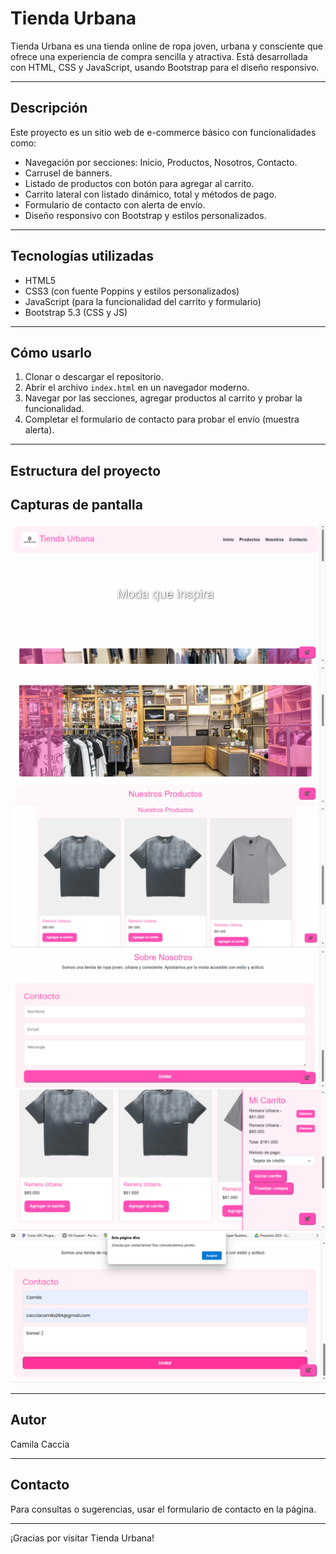 # Tienda Urbana

Tienda Urbana es una tienda online de ropa joven, urbana y consciente que ofrece una experiencia de compra sencilla y atractiva. Está desarrollada con HTML, CSS y JavaScript, usando Bootstrap para el diseño responsivo.

---

## Descripción

Este proyecto es un sitio web de e-commerce básico con funcionalidades como:

- Navegación por secciones: Inicio, Productos, Nosotros, Contacto.
- Carrusel de banners.
- Listado de productos con botón para agregar al carrito.
- Carrito lateral con listado dinámico, total y métodos de pago.
- Formulario de contacto con alerta de envío.
- Diseño responsivo con Bootstrap y estilos personalizados.

---

## Tecnologías utilizadas

- HTML5
- CSS3 (con fuente Poppins y estilos personalizados)
- JavaScript (para la funcionalidad del carrito y formulario)
- Bootstrap 5.3 (CSS y JS)
  
---

## Cómo usarlo

1. Clonar o descargar el repositorio.
2. Abrir el archivo `index.html` en un navegador moderno.
3. Navegar por las secciones, agregar productos al carrito y probar la funcionalidad.
4. Completar el formulario de contacto para probar el envío (muestra alerta).

---

## Estructura del proyecto

## Capturas de pantalla

![Pantalla principal](img/captura1.png)  
![Sección productos](img/captura2.png)  
![Carrusel de banners](img/captura3.png)  
![Carrito lateral](img/captura4.png)  
![Formulario de contacto](img/captura5.png)  
![Responsive móvil](img/captura6.png)

---

## Autor

Camila Caccia

---

## Contacto

Para consultas o sugerencias, usar el formulario de contacto en la página.

---

¡Gracias por visitar Tienda Urbana!
